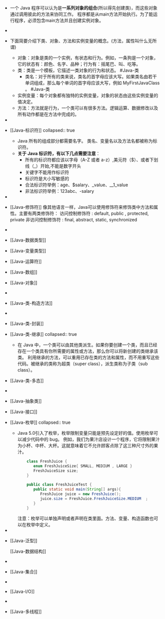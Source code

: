 - 一个 Java 程序可以认为是**一系列对象的组合**(所以得先创建类)，而这些对象通过调用彼此的方法来协同工作。
  程序都是从main方法开始执行。为了能运行程序，必须包含main方法并且创建实例对象。
-
- 下面简要介绍下类、对象、方法和实例变量的概念。(方法，属性叫什么无所谓)
	- 对象：对象是类的一个实例，有状态和行为。例如，一条狗是一个对象，它的状态有：颜色、名字、品种；行为有：摇尾巴、叫、吃等。
	- 类：类是一个模板，它描述一类对象的行为和状态。 #Java-类
		- 类名：对于所有的类来说，类名的首字母应该大写。如果类名由若干单词组成，那么每个单词的首字母应该大写，例如 MyFirstJavaClass 。 #Java-类
	- 实例变量：每个对象都有独特的实例变量，对象的状态由这些实例变量的值决定。
	- 方法：方法就是行为，一个类可以有很多方法。逻辑运算、数据修改以及所有动作都是在方法中完成的。
-
- [[Java-标识符]]
  collapsed:: true
	- Java 所有的组成部分都需要名字。
	  类名、变量名以及方法名都被称为标识符。
	- **关于 Java 标识符，有以下几点需要注意**：
	  	* 所有的标识符都应该以字母（A-Z 或者 a-z）,美元符（$）、或者下划线（_）开始,不能是数字开头
	  	* 关键字不能用作标识符
	  	* 标识符是大小写敏感的
	  	* 合法标识符举例：age、$salary、_value、__1_value
	  	* 非法标识符举例：123abc、-salary
-
- [[Java-修饰符]]
  像其他语言一样，Java可以使用修饰符来修饰类中方法和属性。主要有两类修饰符：
  访问控制修饰符 : default, public , protected, private
  非访问控制修饰符 : final, abstract, static, synchronized
-
- [[Java-数据类型]]
- [[Java-变量类型]]
- [[Java-运算符]]
- [[Java-数组]]
- [[Java-对象]]
-
- [[Java-类-构造方法]]
-
- [[Java-类-封装]]
- [[Java-类-继承]]
  collapsed:: true
	- 在 Java 中，一个类可以由其他类派生。如果你要创建一个类，而且已经存在一个类具有你所需要的属性或方法，那么你可以将新创建的类继承该类。
	  利用继承的方法，可以重用已存在类的方法和属性，而不用重写这些代码。被继承的类称为超类（super class），派生类称为子类（sub class）。
- [[Java-类-多态]]
-
- [[Java-抽象类]]
- [[Java-接口]]
- [[Java-枚举]]
  collapsed:: true
	- Java 5.0引入了枚举，枚举限制变量只能是预先设定好的值。使用枚举可以减少代码中的 bug。
	  例如，我们为果汁店设计一个程序，它将限制果汁为小杯、中杯、大杯。这就意味着它不允许顾客点除了这三种尺寸外的果汁。
	  ``` java
	  	  class FreshJuice {
	  	     enum FreshJuiceSize{ SMALL, MEDIUM , LARGE }
	  	     FreshJuiceSize size;
	  	  }
	  	   
	  	  public class FreshJuiceTest {
	  	     public static void main(String[] args){
	  	        FreshJuice juice = new FreshJuice();
	  	        juice.size = FreshJuice.FreshJuiceSize.MEDIUM  ;
	  	     }
	  	  }
	  ```
	  注意：枚举可以单独声明或者声明在类里面。方法、变量、构造函数也可以在枚举中定义。
-
- [[Java-泛型]]
  
  [[Java-数据结构]]
-
- [[Java-集合]]
-
- [[Java-I/O]]
-
- [[Java-多线程]]